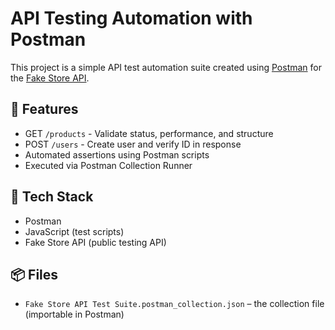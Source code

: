 # API Testing Automation with Postman

This project is a simple API test automation suite created using [Postman](https://www.postman.com/) for the [Fake Store API](https://fakestoreapi.com/).

## 🔧 Features

- GET `/products` - Validate status, performance, and structure
- POST `/users` - Create user and verify ID in response
- Automated assertions using Postman scripts
- Executed via Postman Collection Runner

## 🧪 Tech Stack

- Postman
- JavaScript (test scripts)
- Fake Store API (public testing API)

## 📦 Files

- `Fake Store API Test Suite.postman_collection.json` – the collection file (importable in Postman)
